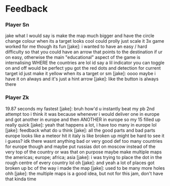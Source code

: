 # Feedback

### Player Sn

jake what I would say is make the map much bigger
and have the circle change colour when its a target
looks cool
could prolly just scale it 3x
game worked for me though its fun
[jake]: i wanted to have an easy / hard difficulty so that you could have an arrow that points to the destination if ur on easy, otherwise the main "educational" aspect of the game is internalising WHERE the countries are lol
id say a lil indicator you can toggle on and off would be perfect
ypu got the red dots and detection for current target id just make it yellow when its a target or sm
[jake]: oooo maybe i have it on always and it's just a hint arrow
[jake]: like the button is always there

### Player Zk

19.87
seconds
my fastest
[jake]: bruh how'd u instantly beat my pb
2nd attempt too
i think it was because whenever i would deliver one in europe
and got another in europe
and then ANOTHER in europe
so my 15 filled up really quick
[jake]: yeah that happens a lot, i have too many in europe lol
[jake]: feedback what do u think
[jake]: all the good parts and bad parts
europe looks like a meteor hit it
italy is like broken up
might be hard to see it i guess?
idk
there wasnt anything bad or very good
def too many countries for europe though
and maybe put russias dot on moscow
instead of the very top of the country
or was that on purpose
maybe make multiple maps
the americas; europe; africa; asia
[jake]: i was trying to place the dot in the rough centre of every country lol
oh
[jake]: and yeah a lot of places got broken up bc of the way i made the map
[jake]: used to be many more holes
ohh
[jake]: the multiple maps is a good idea, but not for this jam, don't have that kinda time
